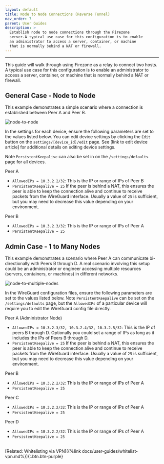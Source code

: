 ```yaml
---
layout: default
title: Node to Node Connections (Reverse Tunnel)
nav_order: 7
parent: User Guides
description: >
  Establish node to node connections through the Firezone
  server.A typical use case for this configuration is to enable 
  an administrator to access a server, container, or machine
  that is normally behind a NAT or firewall.
---
```

---

This guide will walk through using Firezone as a relay to connect
two hosts. A typical use case for this configuration is to enable an
administrator to access a server, container, or machine that is normally
behind a NAT or firewall.

## General Case - Node to Node

This example demonstrates a simple scenario where a connection is established
between Peer A and Peer B.

![node-to-node](https://user-images.githubusercontent.com/52545545/155856835-2ad1f686-d894-43d1-8862-e3a8fcccee5c.png)

In the settings for each device, ensure the following parameters are set to the
values listed below. You can edit device settings by clicking the `Edit` button
on the `settings/[device_id]/edit` page.
See [link to edit device article] for additional details on editing device settings.

Note `PersistentKeepalive` can also be set in on the
`/settings/defaults` page for all devices.

Peer A

- `AllowedIPs = 10.3.2.2/32`: This is the IP or range of IPs of Peer B
- `PersistentKeepalive = 25` If the peer is behind a NAT, this ensures the peer
is able to keep the connection alive and continue to receive packets from the
WireGuard interface. Usually a value of `25` is sufficient, but you may need to
decrease this value depending on your environment.

Peer B

- `AllowedIPs = 10.3.2.3/32`: This is the IP or range of IPs of Peer A
- `PersistentKeepalive = 25`

## Admin Case - 1 to Many Nodes

This example demonstrates a scenario where Peer A can communicate
bi-directionally with Peers B through D. A real scenario involving this setup
could be an administrator or engineer accessing multiple resources
(servers, containers, or machines) in different networks.

![node-to-multiple-nodes](https://user-images.githubusercontent.com/52545545/155856838-03e968d9-bc1e-46ce-a32f-9f53f3566526.png)

In the WireGuard configuration files, ensure the following parameters are set
to the values listed below. Note `PersistentKeepalive` can be set on the
`/settings/defaults` page, but the `AllowedIPs` of a particular device will
require you to edit the WireGuard config file directly.

Peer A (Administrator Node)

- `AllowedIPs = 10.3.2.3/32, 10.3.2.4/32, 10.3.2.5/32`: This is the IP of peers
B through D. Optionally you could set a range of IPs as long as it includes the
IPs of Peers B through D.
- `PersistentKeepalive = 25` If the peer is behind a NAT, this ensures the peer
is able to keep the connection alive and continue to receive packets from the
WireGuard interface. Usually a value of `25` is sufficient, but you may need to
decrease this value depending on your environment.

Peer B

- `AllowedIPs = 10.3.2.2/32`: This is the IP or range of IPs of Peer A
- `PersistentKeepalive = 25`

Peer C

- `AllowedIPs = 10.3.2.2/32`: This is the IP or range of IPs of Peer A
- `PersistentKeepalive = 25`

Peer D

- `AllowedIPs = 10.3.2.2/32`: This is the IP or range of IPs of Peer A
- `PersistentKeepalive = 25`

\
[Related: Whitelisting via VPN]({%link docs/user-guides/whitelist-vpn.md%}){:.btn.btn-purple}
